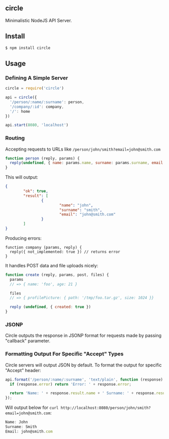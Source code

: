 ## circle

Minimalistic NodeJS API Server.

## Install

```bash
$ npm install circle
```

## Usage

### Defining A Simple Server

```js
circle = require('circle')

api = circle({
  '/person/:name/:surname': person,
  '/company/:id': company,
  '/': home
})

api.start(8080, 'localhost')
```

### Routing

Accepting requests to URLs like `/person/john/smith?email=john@smith.com`

```js
function person (reply, params) {
  reply(undefined, { name: params.name, surname: params.surname, email: reply.qs.email })
}
```

This will output:

```json
{
        "ok": true,
        "result": [
                {
                        "name": "john",
                        "surname": "smith",
                        "email": "john@smith.com"
                }
        ]
}
```

Producing errors:

```
function company (params, reply) {
  reply({ not_implemented: true }) // returns error
}
```

It handles POST data and file uploads nicely:

```js
function create (reply, params, post, files) {
  params
  // => { name: 'foo', age: 21 }

  files
  // => { profilePicture: { path: '/tmp/foo.tar.gz', size: 1024 }}

  reply (undefined, { created: true })
}
```

### JSONP

Circle outputs the response in JSONP format for requests made by passing "callback" parameter.

### Formatting Output For Specific "Accept" Types

Circle servers will output JSON by default. To format the output for specific "Accept" header:

```js
api.format('/person/:name/:surname', 'text/plain', function (response) {
  if (response.error) return 'Error: ' + response.error;

  return 'Name: ' + response.result.name + ' Surname: ' + response.result.surname + ' E-Mail: ' + response.result.email;
});
```

Will output below for `curl http://localhost:8080/person/john/smith?email=john@smith.com`:

```js
Name: John
Surname: Smith
Email: john@smith.com
```
